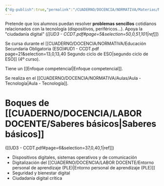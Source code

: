 ```yaml
---
{"dg-publish":true,"permalink":"/CUADERNO/DOCENCIA/NORMATIVA/Materias/Materia - Digitalización/"}
---
```


Pretende que los alumnos puedan resolver **problemas sencillos** cotidianos relacionados con la tecnología (dispositivos, periféricos...). Apoya la "ciudadanía digital"
(*[[UD3 - CCDT.pdf#page=5&selection=50,0,51,101|ref]]*)

Se cursa durante el [[CUADERNO/DOCENCIA/NORMATIVA/Educación Secundaria Obligatoria (ESO)#UD1 - CCDT.pdf page=21&selection=13,0,13,40 Segundo ciclo de ESO\|segundo ciclo de ESO]] (4º curso).

Tiene un [[Enfoque competencial\|Enfoque competencial]].

Se realiza en el [[CUADERNO/DOCENCIA/NORMATIVA/Aulas/Aula - Tecnología\|Aula - Tecnología]].

# Boques de [[CUADERNO/DOCENCIA/LABOR DOCENTE/Saberes básicos\|Saberes básicos]]
([[UD3 - CCDT.pdf#page=6&selection=37,0,40,1|ref]])
- Dispositivos digitales, sistemas operativos y de comunicación
- Digitalización del [[CUADERNO/DOCENCIA/LABOR DOCENTE/Entorno personal de aprendizaje (PLE)\|Entorno personal de aprendizaje (PLE)]]
- Seguridad y bienestar digital
- Ciudadanía digital crítica